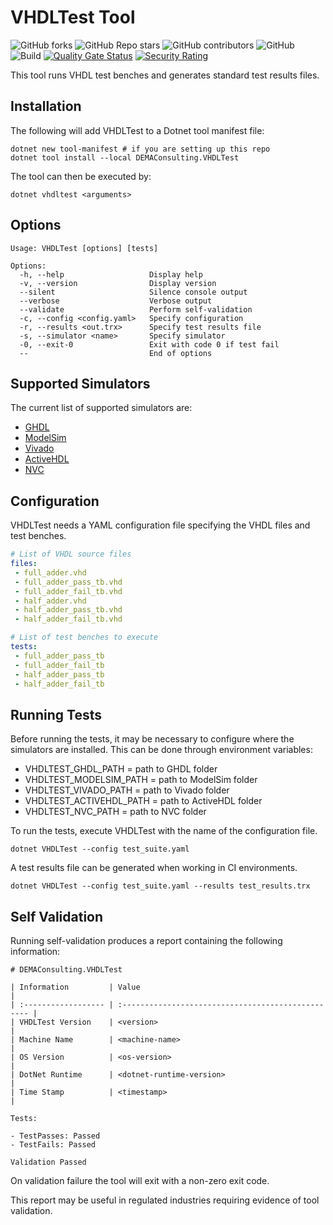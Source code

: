 # VHDLTest Tool

![GitHub forks](https://img.shields.io/github/forks/demaconsulting/VHDLTest?style=plastic)
![GitHub Repo stars](https://img.shields.io/github/stars/demaconsulting/VHDLTest?style=plastic)
![GitHub contributors](https://img.shields.io/github/contributors/demaconsulting/VHDLTest?style=plastic)
![GitHub](https://img.shields.io/github/license/demaconsulting/VHDLTest?style=plastic)
![Build](https://github.com/demaconsulting/VHDLTest/actions/workflows/build_on_push.yaml/badge.svg)
[![Quality Gate Status](https://sonarcloud.io/api/project_badges/measure?project=demaconsulting_VHDLTest&metric=alert_status)](https://sonarcloud.io/summary/new_code?id=demaconsulting_VHDLTest)
[![Security Rating](https://sonarcloud.io/api/project_badges/measure?project=demaconsulting_VHDLTest&metric=security_rating)](https://sonarcloud.io/summary/new_code?id=demaconsulting_VHDLTest)

This tool runs VHDL test benches and generates standard test results files.


## Installation

The following will add VHDLTest to a Dotnet tool manifest file:

```
dotnet new tool-manifest # if you are setting up this repo
dotnet tool install --local DEMAConsulting.VHDLTest
```

The tool can then be executed by:

```
dotnet vhdltest <arguments>
```


## Options

```
Usage: VHDLTest [options] [tests]

Options:
  -h, --help                   Display help
  -v, --version                Display version
  --silent                     Silence console output
  --verbose                    Verbose output
  --validate                   Perform self-validation
  -c, --config <config.yaml>   Specify configuration
  -r, --results <out.trx>      Specify test results file
  -s, --simulator <name>       Specify simulator
  -0, --exit-0                 Exit with code 0 if test fail
  --                           End of options
```


## Supported Simulators

The current list of supported simulators are:

* [GHDL](https://github.com/ghdl/ghdl)
* [ModelSim](https://eda.sw.siemens.com/en-US/ic/modelsim/)
* [Vivado](https://www.xilinx.com/products/design-tools/vivado.html)
* [ActiveHDL](https://www.aldec.com/en/products/fpga_simulation/active-hdl)
* [NVC](https://www.nickg.me.uk/nvc)


## Configuration

VHDLTest needs a YAML configuration file specifying the VHDL files and test benches.

```yaml
# List of VHDL source files
files:
 - full_adder.vhd
 - full_adder_pass_tb.vhd
 - full_adder_fail_tb.vhd
 - half_adder.vhd
 - half_adder_pass_tb.vhd
 - half_adder_fail_tb.vhd

# List of test benches to execute
tests:
 - full_adder_pass_tb
 - full_adder_fail_tb
 - half_adder_pass_tb
 - half_adder_fail_tb
```


## Running Tests

Before running the tests, it may be necessary to configure where the simulators are installed.
This can be done through environment variables:
* VHDLTEST_GHDL_PATH = path to GHDL folder
* VHDLTEST_MODELSIM_PATH = path to ModelSim folder
* VHDLTEST_VIVADO_PATH = path to Vivado folder
* VHDLTEST_ACTIVEHDL_PATH = path to ActiveHDL folder
* VHDLTEST_NVC_PATH = path to NVC folder


To run the tests, execute VHDLTest with the name of the configuration file.

```
dotnet VHDLTest --config test_suite.yaml
```

A test results file can be generated when working in CI environments.

```
dotnet VHDLTest --config test_suite.yaml --results test_results.trx
```


## Self Validation

Running self-validation produces a report containing the following information:

```
# DEMAConsulting.VHDLTest

| Information         | Value                                              |
| :------------------ | :------------------------------------------------- |
| VHDLTest Version    | <version>                                          |
| Machine Name        | <machine-name>                                     |
| OS Version          | <os-version>                                       |
| DotNet Runtime      | <dotnet-runtime-version>                           |
| Time Stamp          | <timestamp>                                        |

Tests:

- TestPasses: Passed
- TestFails: Passed

Validation Passed
```

On validation failure the tool will exit with a non-zero exit code.

This report may be useful in regulated industries requiring evidence of tool validation.
